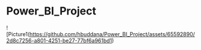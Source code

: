 # Power_BI_Project
![Picture1(https://github.com/hbuddana/Power_BI_Project/assets/65592890/2d8c7256-a801-4251-be27-77bf6a961bd1)
